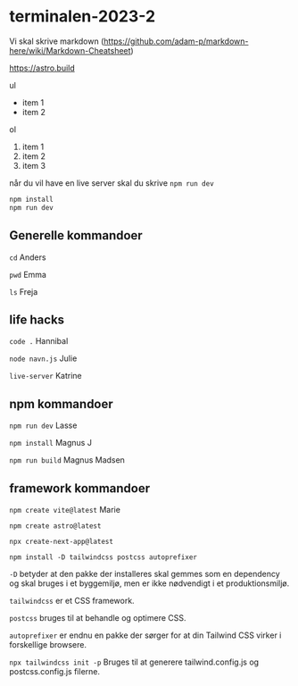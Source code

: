 # terminalen-2023-2
Vi skal skrive markdown (https://github.com/adam-p/markdown-here/wiki/Markdown-Cheatsheet)

https://astro.build 

ul
- item 1
- item 2

ol
1. item 1
2. item 2
2. item 3

når du vil have en live server skal du skrive `npm run dev` 

```bash
npm install
npm run dev
```

## Generelle kommandoer
`cd` Anders

`pwd` Emma

`ls` Freja

## life hacks
`code .` Hannibal

`node navn.js` Julie

`live-server` Katrine

## npm kommandoer

`npm run dev` Lasse

`npm install` Magnus J

`npm run build` Magnus Madsen

## framework kommandoer
`npm create vite@latest` Marie

`npm create astro@latest` 

`npx create-next-app@latest`

`npm install -D tailwindcss postcss autoprefixer`


`-D` betyder at den pakke der installeres skal gemmes som en dependency og skal bruges i et byggemiljø, men er ikke nødvendigt i et produktionsmiljø.

`tailwindcss` er et CSS framework.

`postcss` bruges til at behandle og optimere CSS.

`autoprefixer` er endnu en pakke der sørger for at din Tailwind CSS virker i forskellige browsere.

`npx tailwindcss init -p`
 Bruges til at generere tailwind.config.js og postcss.config.js filerne.






